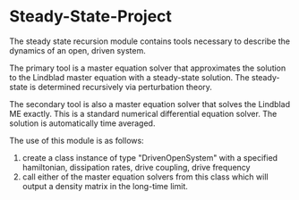 # Steady-State-Project

The steady state recursion module contains tools necessary to describe the dynamics of an open, driven system.

The primary tool is a master equation solver that approximates the solution to the Lindblad master equation with
a steady-state solution. The steady-state is determined recursively via perturbation theory.

The secondary tool is also a master equation solver that solves the Lindblad ME exactly. This is a standard numerical
differential equation solver. The solution is automatically time averaged.

The use of this module is as follows:
1) create a class instance of type "DrivenOpenSystem" with a specified hamiltonian, dissipation rates, drive coupling, drive frequency
2) call either of the master equation solvers from this class which will output a density matrix in the long-time limit.
